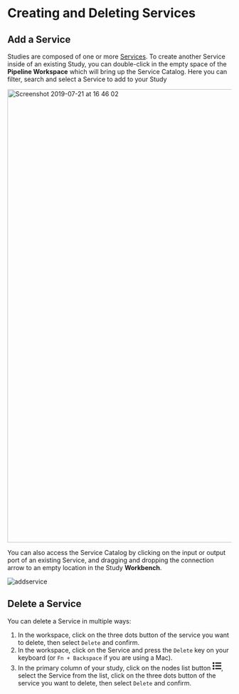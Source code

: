 
# Creating and Deleting Services

## Add a Service

Studies are composed of one or more [Services](docs/platform_introduction/services.md). To create another Service inside of an existing Study, you can double-click in the empty space of the **Pipeline Workspace** which will bring up the Service Catalog. Here you can filter, search and select a Service to add to your Study

<img width="1018" alt="Screenshot 2019-07-21 at 16 46 02" src="https://user-images.githubusercontent.com/28002886/137350744-d45a2e5b-0339-491b-9313-375f888073af.png"> <br/>

You can also access the Service Catalog by clicking on the input or output port of an existing Service, and dragging and dropping the connection arrow to an empty location in the Study **Workbench**. 

![addservice](https://user-images.githubusercontent.com/28002886/137352985-2bad2264-53da-4120-b6d7-7d233800b3f4.gif)


## Delete a Service

You can delete a Service in multiple ways:
1. In the workspace, click on the three dots button of the service you want to delete, then select ```Delete``` and confirm.
2. In the workspace, click on the Service and press the ```Delete``` key on your keyboard (or ```Fn + Backspace``` if you are using a Mac).
3. In the primary column of your study, click on the nodes list button <svg style="width: 20px" xmlns="http://www.w3.org/2000/svg" viewBox="0 0 512 512"><!--! Font Awesome Pro 6.0.0 by @fontawesome - https://fontawesome.com License - https://fontawesome.com/license (Commercial License) Copyright 2022 Fonticons, Inc. --><path d="M88 48C101.3 48 112 58.75 112 72V120C112 133.3 101.3 144 88 144H40C26.75 144 16 133.3 16 120V72C16 58.75 26.75 48 40 48H88zM480 64C497.7 64 512 78.33 512 96C512 113.7 497.7 128 480 128H192C174.3 128 160 113.7 160 96C160 78.33 174.3 64 192 64H480zM480 224C497.7 224 512 238.3 512 256C512 273.7 497.7 288 480 288H192C174.3 288 160 273.7 160 256C160 238.3 174.3 224 192 224H480zM480 384C497.7 384 512 398.3 512 416C512 433.7 497.7 448 480 448H192C174.3 448 160 433.7 160 416C160 398.3 174.3 384 192 384H480zM16 232C16 218.7 26.75 208 40 208H88C101.3 208 112 218.7 112 232V280C112 293.3 101.3 304 88 304H40C26.75 304 16 293.3 16 280V232zM88 368C101.3 368 112 378.7 112 392V440C112 453.3 101.3 464 88 464H40C26.75 464 16 453.3 16 440V392C16 378.7 26.75 368 40 368H88z"/></svg>, select the Service from the list, click on the three dots button of the service you want to delete, then select ```Delete``` and confirm.